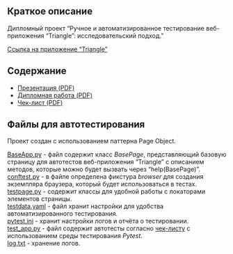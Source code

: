 ## Краткое описание
Дипломный проект “Ручное и автоматизированное тестирование веб-приложения “Triangle”: исследовательский подход.”

[Ссылка на приложение “Triangle”](https://testpages.eviltester.com/styled/apps/triangle/triangle001.html)
## Содержание
- [Презентация (PDF)](https://github.com/1stFunt/Autotest_web_applications/blob/8c9581540a2ce0baba2bd96e891f893400fe9c64/Web_application_Triangle/1_presentation.pdf)
- [Дипломная работа (PDF)](https://github.com/1stFunt/Autotest_web_applications/blob/a8915d0af42a8fcfca3edd322c4274ae96459b14/Web_application_Triangle/2_project.pdf)
- [Чек-лист (PDF)](https://github.com/1stFunt/Autotest_web_applications/blob/93f51a0c8fea5aa27bafb739886e41060c591ebc/Web_application_Triangle/3_check-list.pdf)


## Файлы для автотестирования
Проект создан с использованием паттерна Page Object.

[BaseApp.py](https://github.com/1stFunt/Autotest_web_applications/blob/03f610d6961f88228de471b70cc26c7686adcd7b/Web_application_Triangle/BaseApp.py) - файл содержит класс *BasePage*, представляющий базовую
страницу для автотестов веб-приложения “Triangle” с описанием методов, которые
можно будет вызвать через “help(BasePage)”.     
[conftest.py](https://github.com/1stFunt/Autotest_web_applications/blob/a07a70fa1f5d733ee61b9f93b0c511d8fcb24ef1/Web_application_Triangle/conftest.py) - в файле определена фикстура *browser* для создания экземпляра браузера, который будет использоваться в тестах.     
[testpage.py](https://github.com/1stFunt/Autotest_web_applications/blob/03f610d6961f88228de471b70cc26c7686adcd7b/Web_application_Triangle/testpage.py) - содержит классы для удобной работы с локаторами элементов страницы.    
[testdata.yaml](https://github.com/1stFunt/Autotest_web_applications/blob/a07a70fa1f5d733ee61b9f93b0c511d8fcb24ef1/Web_application_Triangle/testdata.yaml) - файл хранит настройки для удобства автоматизированного тестирования.   
[pytest.ini](https://github.com/1stFunt/Autotest_web_applications/blob/03f610d6961f88228de471b70cc26c7686adcd7b/Web_application_Triangle/pytest.ini) - хранит настройки логов и отчёта о тестировании.  
[test_app.py](https://github.com/1stFunt/Autotest_web_applications/blob/a07a70fa1f5d733ee61b9f93b0c511d8fcb24ef1/Web_application_Triangle/test_app.py) - файл содержит автотесты согласно [чек-листу](https://github.com/1stFunt/Autotest_web_applications/blob/0284cd5eb494c666aa6c9dedeaf9cb19ebfab6e7/Web_application_Triangle/3_check-list.pdf) с использованием среды тестирования *Pytest*.   
[log.txt](https://github.com/1stFunt/Autotest_web_applications/blob/03f610d6961f88228de471b70cc26c7686adcd7b/Web_application_Triangle/log.txt) - хранение логов.